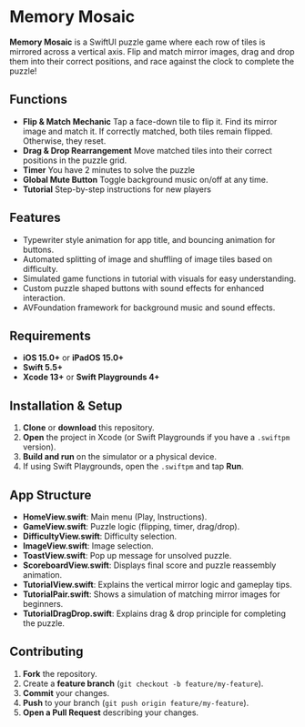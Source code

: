 
# Memory Mosaic

**Memory Mosaic** is a SwiftUI puzzle game where each row of tiles is mirrored across a vertical axis. Flip and match mirror images, drag and drop them into their correct positions, and race against the clock to complete the puzzle!

## Functions

- **Flip & Match Mechanic**
    Tap a face-down tile to flip it. Find its mirror image and match it. If correctly matched, both tiles remain flipped. Otherwise, they reset.
- **Drag & Drop Rearrangement**
  Move matched tiles into their correct positions in the puzzle grid.
- **Timer**
  You have 2 minutes to solve the puzzle
- **Global Mute Button**
  Toggle background music on/off at any time.
- **Tutorial**
  Step-by-step instructions for new players
                                    

## Features
- Typewriter style animation for app title, and bouncing animation for buttons.
- Automated splitting of image and shuffling of image tiles based on difficulty.
- Simulated game functions in tutorial with visuals for easy understanding.
- Custom puzzle shaped buttons with sound effects for enhanced interaction.
- AVFoundation framework for background music and sound effects.
                                

## Requirements

- **iOS 15.0+** or **iPadOS 15.0+**
- **Swift 5.5+**
- **Xcode 13+** or **Swift Playgrounds 4+**

## Installation & Setup

1. **Clone** or **download** this repository.
2. **Open** the project in Xcode (or Swift Playgrounds if you have a `.swiftpm` version).
3. **Build and run** on the simulator or a physical device.
4. If using Swift Playgrounds, open the `.swiftpm` and tap **Run**.

                                    
## App Structure
                                    
- **HomeView.swift**: Main menu (Play, Instructions).
- **GameView.swift**: Puzzle logic (flipping, timer, drag/drop).
- **DifficultyView.swift**: Difficulty selection.
- **ImageView.swift**: Image selection.
- **ToastView.swift**: Pop up message for unsolved puzzle.
- **ScoreboardView.swift**: Displays final score and puzzle reassembly animation.
- **TutorialView.swift**: Explains the vertical mirror logic and gameplay tips.
- **TutorialPair.swift**: Shows a simulation of matching mirror images for beginners.
- **TutorialDragDrop.swift**: Explains drag & drop principle for completing the puzzle.

## Contributing

1. **Fork** the repository.
2. Create a **feature branch** (`git checkout -b feature/my-feature`).
3. **Commit** your changes.
4. **Push** to your branch (`git push origin feature/my-feature`).
5. **Open a Pull Request** describing your changes.




